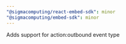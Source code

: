 ```yaml
---
"@sigmacomputing/react-embed-sdk": minor
"@sigmacomputing/embed-sdk": minor
---
```


Adds support for action:outbound event type
